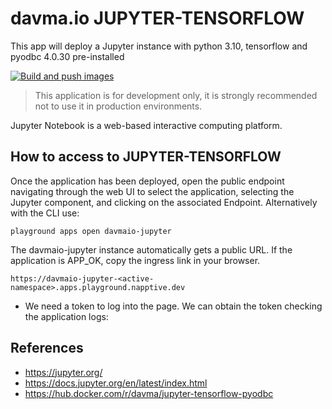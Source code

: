 # davma.io JUPYTER-TENSORFLOW

This app will deploy a Jupyter instance with python 3.10, tensorflow and pyodbc 4.0.30 pre-installed

[![Build and push images](https://github.com/davma-io-images/jupyter-tensorflow-pyodbc/actions/workflows/docker-image.yml/badge.svg)](https://github.com/davma-io-images/jupyter-tensorflow-pyodbc/actions/workflows/docker-image.yml)

> This application is for development only, it is strongly recommended not to use it in production environments.

Jupyter Notebook is a web-based interactive computing platform.


## How to access to JUPYTER-TENSORFLOW

Once the application has been deployed, open the public endpoint navigating through the web UI to select the application, selecting the Jupyter component, and clicking on the associated Endpoint. Alternatively with the CLI use:

```
playground apps open davmaio-jupyter
```

The davmaio-jupyter instance automatically gets a public URL. If the application is APP_OK, copy the ingress link in your browser. 

```
https://davmaio-jupyter-<active-namespace>.apps.playground.napptive.dev
```

- We need a token to log into the page. We can obtain the token checking the application logs:


## References
* https://jupyter.org/
* https://docs.jupyter.org/en/latest/index.html
* https://hub.docker.com/r/davma/jupyter-tensorflow-pyodbc










<!--    

        playground login --patFile D:/Github/no-git/napptive-cli/test_pat.dat
        kubectl --kubeconfig napptive-cli/napptive-kubeconfig create -f napptive-jupyter-tensorflow-pyodbc/component39/

        playground catalog push davma-io/jupyter-tensorflow:v3.9 napptive-jupyter-tensorflow-pyodbc/component39/
        playground catalog push davma-io/jupyter-tensorflow:v3.8 napptive-jupyter-tensorflow-pyodbc/component38/
        playground catalog push davma-io/jupyter-tensorflow:v3.10 napptive-jupyter-tensorflow-pyodbc/component310/
        playground catalog remove davma-io/jupyter:v1.
        
-->